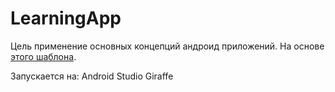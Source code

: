 # LearningApp

Цель применение основных концепций андроид приложений.
На основе [этого шаблона](https://github.com/vadhmln/CleanArchitectureComposeTemplate).

Запускается на:
Android Studio Giraffe

